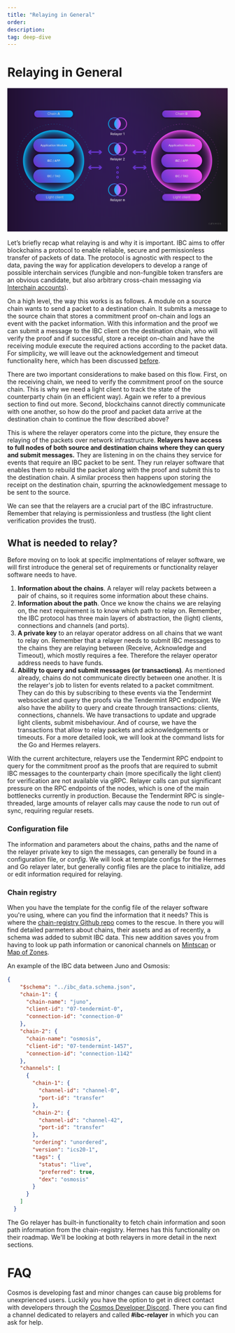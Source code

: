 ```yaml
---
title: "Relaying in General"
order: 
description: 
tag: deep-dive
---
```


# Relaying in General

![IBC overview](images/ibcoverview.png)

Let’s briefly recap what relaying is and why it is important. IBC aims to offer blockchains a protocol to enable reliable, secure and permissionless transfer of packets of data. The protocol is agnostic with respect to the data, paving the way for application developers to develop a range of possible interchain services (fungible and non-fungible token transfers are an obvious candidate, but also arbitrary cross-chain messaging via [Interchain accounts](https://interchain-io.medium.com/welcome-to-the-ibc-gang-lets-talk-f469883e0ffe)). 

On a high level, the way this works is as follows. A module on a source chain wants to send a packet to a destination chain. It submits a message to the source chain that stores a commitment proof on-chain and logs an event with the packet information. With this information and the proof we can submit a message to the IBC client on the destination chain, who will verify the proof and if successful, store a receipt on-chain and have the receiving module execute the required actions according to the packet data. For simplicity, we will leave out the acknowledgement and timeout functionality here, which has been discussed [before](https://TODO:insert-link-to-previous-section). 

There are two important considerations to make based on this flow. First, on the receiving chain, we need to verify the commitment proof on the source chain. This is why we need a light client to track the state of the counterparty chain (in an efficient way). Again we refer to a previous section to find out more. Second, blockchains cannot directly communicate with one another, so how do the proof and packet data arrive at the destination chain to continue the flow described above? 

This is where the relayer operators come into the picture, they ensure the relaying of the packets over network infrastructure. **Relayers have access to full nodes of both source and destination chains where they can query and submit messages.** They are listening in on the chains they service for events that require an IBC packet to be sent. They run relayer software that enables them to rebuild the packet along with the proof and submit this to the destination chain. A similar process then happens upon storing the receipt on the destination chain, spurring the acknowledgement message to be sent to the source.

We can see that the relayers are a crucial part of the IBC infrastructure.  Remember that relaying is permissionless and trustless (the light client verification provides the trust).

## What is needed to relay?

Before moving on to look at specific implmentations of relayer software, we will first introduce the general set of requirements or functionality relayer software needs to have. 

1. **Information about the chains**. A relayer will relay packets between a pair of chains, so it requires some information about these chains.
2. **Information about the path**. Once we know the chains we are relaying on, the next requirement is to know which path to relay on. Remember, the IBC protocol has three main layers of abstraction, the (light) clients, connections and channels (and ports).
3. **A private key** to an relayar operator address on all chains that we want to relay on. Remember that a relayer needs to submit IBC messages to the chains they are relaying between (Receive, Acknowledge and Timeout), which mostly requires a fee. Therefore the relayer operator address needs to have funds.
4. **Ability to query and submit messages (or transactions)**. As mentioned already, chains do not communicate directly between one another. It is the relayer's job to listen for events related to a packet commitment. They can do this by subscribing to these events via the Tendermint websocket and query the proofs via the Tendermint RPC endpoint. We also have the ability to query and create through transactions: clients, connections, channels. We have transactions to update and upgrade light clients, submit misbehaviour. And of course, we have the transactions that allow to relay packets and acknowledgements or timeouts. For a more detailed look, we will look at the command lists for the Go and Hermes relayers.

<HighlightBox type="tip">

With the current architecture, relayers use the Tendermint RPC endpoint to query for the commitment proof as the proofs that are required to submit IBC messages to the counterparty chain (more specifically the light client) for verification are not available via gRPC. Relayer calls can put significant pressure on the RPC endpoints of the nodes, which is one of the main bottlenecks currently in production. Because the Tendermint RPC is single-threaded, large amounts of relayer calls may cause the node to run out of sync, requiring regular resets.

</HighlightBox>

### Configuration file
The information and parameters about the chains, paths and the name of the relayer private key to sign the messages, can generally be found in a configuration file, or *config*. We will look at template configs for the Hermes and Go relayer later, but generally config files are the place to initialize, add or edit information required for relaying.

### Chain registry
When you have the template for the config file of the relayer software you're using, where can you find the information that it needs? This is where the [chain-registry Github repo](https://github.com/cosmos/chain-registry) comes to the rescue. In there you will find detailed parmeters about chains, their assets and as of recently, a schema was added to submit IBC data. This new addition saves you from having to look up path information or canonical channels on [Mintscan](https://www.mintscan.io/cosmos/relayers) or [Map of Zones](https://mapofzones.com/?testnet=false&period=24&tableOrderBy=ibcVolume&tableOrderSort=desc).

An example of the IBC data between Juno and Osmosis:

```json
{
    "$schema": "../ibc_data.schema.json",
    "chain-1": {
      "chain-name": "juno",
      "client-id": "07-tendermint-0",
      "connection-id": "connection-0"
    },
    "chain-2": {
      "chain-name": "osmosis",
      "client-id": "07-tendermint-1457",
      "connection-id": "connection-1142"
    },
    "channels": [
      {
        "chain-1": {
          "channel-id": "channel-0",
          "port-id": "transfer"
        },
        "chain-2": {
          "channel-id": "channel-42",
          "port-id": "transfer"
        },
        "ordering": "unordered",
        "version": "ics20-1",
        "tags": {
          "status": "live",
          "preferred": true,
          "dex": "osmosis"
        }
      }
    ]
  }
  ```
The Go relayer has built-in functionality to fetch chain information and soon path information from the chain-registry. Hermes has this functionality on their roadmap. We'll be looking at both relayers in more detail in the next sections.


# FAQ

Cosmos is developing fast and minor changes can cause big problems for unexprienced users. Luckily you have the option to get in direct contact with developers through the [Cosmos Developer Discord](https://discord.com/invite/cosmosnetwork). There you can find a channel dedicated to relayers and called **#ibc-relayer** in which you can ask for help.
